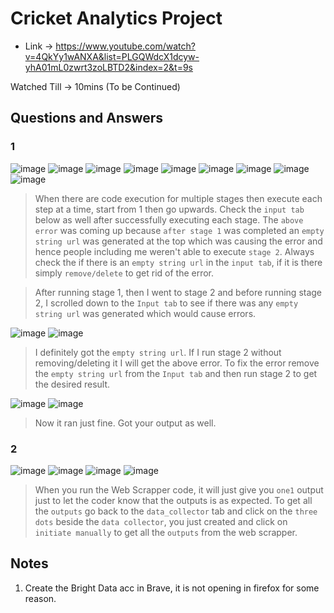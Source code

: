 # Cricket Analytics Project

* Link -> https://www.youtube.com/watch?v=4QkYy1wANXA&list=PLGQWdcX1dcyw-yhA01mL0zwrt3zoLBTD2&index=2&t=9s

Watched Till -> 10mins (To be Continued)

## Questions and Answers

### 1

![image](https://user-images.githubusercontent.com/54589605/209520135-b53ee10e-e731-47fe-8f28-b8935be34852.png)
![image](https://user-images.githubusercontent.com/54589605/209520149-be4b76b6-528c-4079-a854-a4862c64f526.png)
![image](https://user-images.githubusercontent.com/54589605/209520466-ba82c0c7-4e6c-43a3-8ca3-b459d67f73f6.png)
![image](https://user-images.githubusercontent.com/54589605/209520481-2b556759-b7c8-40ef-adc3-45b8d943f0bb.png)
![image](https://user-images.githubusercontent.com/54589605/209520493-4900b902-fa0e-4464-b463-ef65f51555ef.png)
![image](https://user-images.githubusercontent.com/54589605/209520535-f9a98c65-1e96-453c-8148-acecb859e65b.png)
![image](https://user-images.githubusercontent.com/54589605/209520555-a6c5ec19-9aec-40b8-a893-451039cb5501.png)
![image](https://user-images.githubusercontent.com/54589605/209520708-8d4e81ae-8dae-4c7f-9ddc-9384a72aec10.png)
![image](https://user-images.githubusercontent.com/54589605/209520723-4c25d7b3-8f94-4ef3-85ac-8f21eea79972.png)

> When there are code execution for multiple stages then execute each step at a time, start from 1 then go upwards. Check the `input tab` below as well after successfully executing each stage. The `above error` was coming up because `after stage 1` was completed an `empty string url` was generated at the top which was causing the error and hence people including me weren't able to execute `stage 2`. Always check the if there is an `empty string url` in the `input tab`, if it is there  simply `remove/delete` to get rid of the error.

> After running stage 1, then I went to stage 2 and before running stage 2, I scrolled down to the `Input tab` to see if there was any `empty string url` was generated which would cause errors.

![image](https://user-images.githubusercontent.com/54589605/209524081-416e7bb5-cc34-43a3-8217-8384550b6bf7.png)
![image](https://user-images.githubusercontent.com/54589605/209524207-27a1fa9b-91f8-4682-bced-607c576ee976.png)


> I definitely got the `empty string url`. If I run stage 2 without removing/deleting it I will get the above error. To fix the error remove the `empty string url` from the `Input tab` and then run stage 2 to get the desired result.

![image](https://user-images.githubusercontent.com/54589605/209524391-32e31068-c28b-4a82-b266-0502245aee66.png)
![image](https://user-images.githubusercontent.com/54589605/209524502-5b4d0dbd-5750-42e9-9767-01689a143026.png)

> Now it ran just fine. Got your output as well.


### 2

![image](https://user-images.githubusercontent.com/54589605/209520279-4c6482ac-05e1-40d1-92fb-fc96aeb2509a.png)
![image](https://user-images.githubusercontent.com/54589605/209520292-72106269-3366-4da9-9216-f370e5c44012.png)
![image](https://user-images.githubusercontent.com/54589605/209520321-92275cbd-2942-44af-bff5-aaea8755074c.png)
![image](https://user-images.githubusercontent.com/54589605/209520384-e42d9ceb-fc63-4ea8-97c1-b7005017b53e.png)

> When you run the Web Scrapper code, it will just give you `one1` output just to let the coder know that the outputs is as expected. To get all the `outputs` go back to the `data_collector` tab and click on the `three dots` beside the `data collector`, you just created and click on `initiate manually` to get all the `outputs` from the web scrapper.






## Notes

1) Create the Bright Data acc in Brave, it is not opening in firefox for some reason. 
